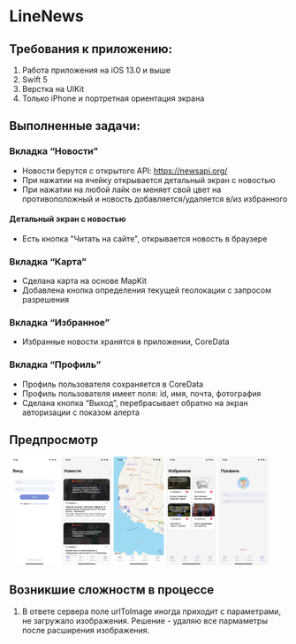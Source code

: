 # LineNews

## Требования к приложению:
1) Работа приложения на iOS 13.0 и выше
2) Swift 5
3) Верстка на UlKit
4) Только iPhone и портретная ориентация экрана

## Выполненные задачи:
### Вкладка “Новости”
- Новости берутся с открытого API: https://newsapi.org/
- При нажатии на ячейку открывается детальный экран с новостью
- При нажатии на любой лайк он меняет свой цвет на противоположный и новость добавляется/удаляется в/из избранного
#### Детальный экран с новостью
- Есть кнопка "Читать на сайте", открывается новость в браузере
### Вкладка “Карта”
- Сделана карта на основе MapKit
- Добавлена кнопка определения текущей геолокации с запросом разрешения
### Вкладка “Избранное”
- Избранные новости хранятся в приложении, CoreData
### Вкладка “Профиль”
- Профиль пользователя сохраняется в CoreData
- Профиль пользователя имеет поля: id, имя, почта, фотография
- Сделана кнопка “Выход”, перебрасывает обратно на экран авторизации с показом алерта

## Предпросмотр
<p align="left">
<img src="https://github.com/Vonckad/LineNews/blob/main/5.PNG" width="18%"> 
<img src="https://github.com/Vonckad/LineNews/blob/main/4.PNG" width="18%"> 
<img src="https://github.com/Vonckad/LineNews/blob/main/3.PNG" width="18%">
<img src="https://github.com/Vonckad/LineNews/blob/main/2.PNG" width="18%">
<img src="https://github.com/Vonckad/LineNews/blob/main/1.PNG" width="18%">
</p>

## Возникшие сложностм в процессе
1) В ответе сервера поле urlToImage иногда приходит с параметрами, не загружало изображения. Решение - удаляю все пармаметры после расширения изображения.
